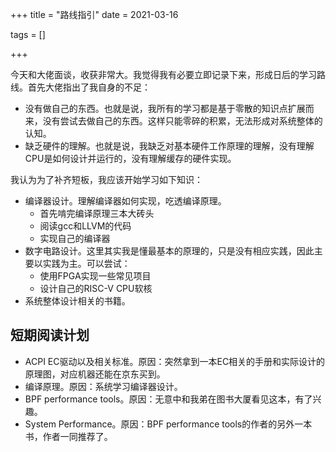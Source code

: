 +++
title = "路线指引"
date = 2021-03-16


tags = []

+++

今天和大佬面谈，收获非常大。我觉得我有必要立即记录下来，形成日后的学习路线。首先大佬指出了我自身的不足：

* 没有做自己的东西。也就是说，我所有的学习都是基于零散的知识点扩展而来，没有尝试去做自己的东西。这样只能零碎的积累，无法形成对系统整体的认知。
* 缺乏硬件的理解。也就是说，我缺乏对基本硬件工作原理的理解，没有理解CPU是如何设计并运行的，没有理解缓存的硬件实现。

我认为为了补齐短板，我应该开始学习如下知识：

* 编译器设计。理解编译器如何实现，吃透编译原理。
  * 首先啃完编译原理三本大砖头
  * 阅读gcc和LLVM的代码
  * 实现自己的编译器
* 数字电路设计。这里其实我是懂最基本的原理的，只是没有相应实践，因此主要以实践为主。可以尝试：
  * 使用FPGA实现一些常见项目
  * 设计自己的RISC-V CPU软核
* 系统整体设计相关的书籍。

## 短期阅读计划

* ACPI EC驱动以及相关标准。原因：突然拿到一本EC相关的手册和实际设计的原理图，对应机器还能在京东买到。
* 编译原理。原因：系统学习编译器设计。
* BPF performance tools。原因：无意中和我弟在图书大厦看见这本，有了兴趣。
* System Performance。原因：BPF performance tools的作者的另外一本书，作者一同推荐了。